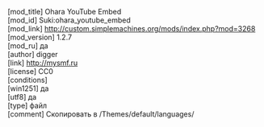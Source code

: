 [mod_title] Ohara YouTube Embed  
[mod_id] Suki:ohara_youtube_embed  
[mod_link] http://custom.simplemachines.org/mods/index.php?mod=3268  
[mod_version] 1.2.7  
[mod_ru] да  
[author] digger  
[link] http://mysmf.ru  
[license] CC0  
[conditions]                            
[win1251] да  
[utf8] да  
[type] файл  
[comment] Скопировать в /Themes/default/languages/
